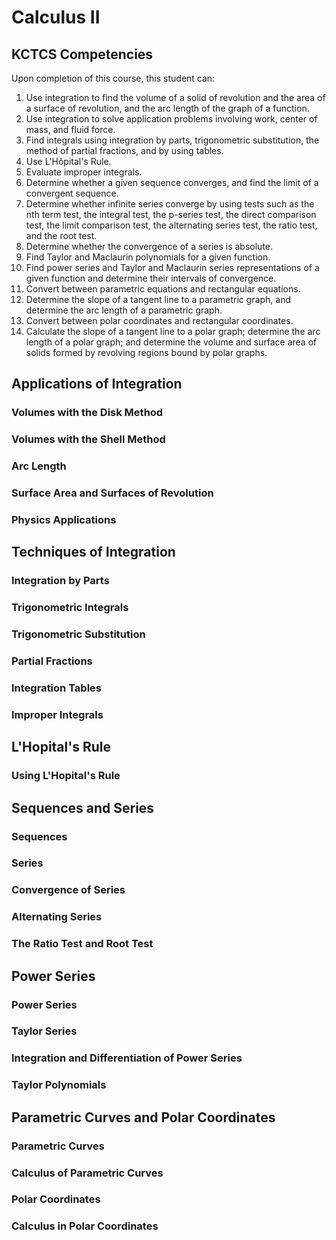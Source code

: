 # Calculus II

## KCTCS Competencies
Upon completion of this course, this student can:
1.	Use integration to find the volume of a solid of revolution and the area of a surface of revolution, and the arc length of the graph of a function.
2.	Use integration to solve application problems involving work, center of mass, and fluid force.
3.	Find integrals using integration by parts, trigonometric substitution, the method of partial fractions, and by using tables.
4.	Use L'Hôpital's Rule.
5.	Evaluate improper integrals.
6.	Determine whether a given sequence converges, and find the limit of a convergent sequence.
7.	Determine whether infinite series converge by using tests such as the nth term test, the integral test, the p-series test, the direct comparison test, the limit comparison test, the alternating series test, the ratio test, and the root test.
8.	Determine whether the convergence of a series is absolute.
9.	Find Taylor and Maclaurin polynomials for a given function.
10.	Find power series and Taylor and Maclaurin series representations of a given function and determine their intervals of convergence.
11.	Convert between parametric equations and rectangular equations.
12.	Determine the slope of a tangent line to a parametric graph, and determine the arc length of a parametric graph.
13.	Convert between polar coordinates and rectangular coordinates.
14.	Calculate the slope of a tangent line to a polar graph; determine the arc length of a polar graph; and determine the volume and surface area of solids formed by revolving regions bound by polar graphs.


## Applications of Integration

### Volumes with the Disk Method

### Volumes with the Shell Method

### Arc Length

### Surface Area and Surfaces of Revolution

### Physics Applications

## Techniques of Integration

### Integration by Parts

### Trigonometric Integrals

### Trigonometric Substitution

### Partial Fractions

### Integration Tables

### Improper Integrals

## L'Hopital's Rule

### Using L'Hopital's Rule

## Sequences and Series

### Sequences

### Series

### Convergence of Series

### Alternating Series

### The Ratio Test and Root Test

## Power Series

### Power Series

### Taylor Series

### Integration and Differentiation of Power Series

### Taylor Polynomials

## Parametric Curves and Polar Coordinates

### Parametric Curves

### Calculus of Parametric Curves

### Polar Coordinates

### Calculus in Polar Coordinates
